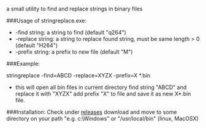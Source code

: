 a small utility to find and replace strings in binary files

###Usage of stringreplace.exe:
* -find string: a string to find (default "q264")
* -replace string: a string to replace found string, must be same length > 0 (default "H264")
* -prefix string: a prefix to new file (default "M")


###Example:

stringreplace -find=ABCD -replace=XYZX -prefix=X *.bin

* this will open all bin files in current directory find string "ABCD" and replace it with "XYZX" add prefix "X" to file and save it as new X*.bin file.


###Installation:
Check under [releases](https://github.com/biosckon/stringreplace/releases)
download and move to some directory on your path "e.g. c:\Windows\" or "/usr/local/bin" (linux, MacOSX)

